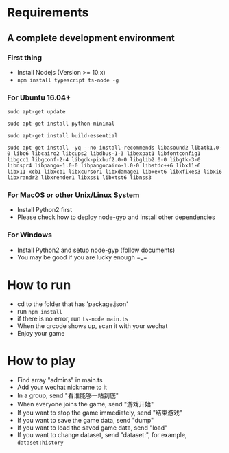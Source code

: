 # Requirements

## A complete development environment
### First thing
- Install Nodejs (Version >= 10.x)
- `npm install typescript ts-node -g`

### For Ubuntu 16.04+
`sudo apt-get update`

`sudo apt-get install python-minimal`

`sudo apt-get install build-essential`

`sudo apt-get install -yq --no-install-recommends libasound2 libatk1.0-0 libc6 libcairo2 libcups2 libdbus-1-3 libexpat1 libfontconfig1 libgcc1 libgconf-2-4 libgdk-pixbuf2.0-0 libglib2.0-0 libgtk-3-0 libnspr4 libpango-1.0-0 libpangocairo-1.0-0 libstdc++6 libx11-6 libx11-xcb1 libxcb1 libxcursor1 libxdamage1 libxext6 libxfixes3 libxi6 libxrandr2 libxrender1 libxss1 libxtst6 libnss3 `

### For MacOS or other Unix/Linux System
- Install Python2 first
- Please check how to deploy node-gyp and install other dependencies

### For Windows
- Install Python2 and setup node-gyp (follow documents)
- You may be good if you are lucky enough =_=

# How to run
- cd to the folder that has 'package.json'
- run `npm install`
- if there is no error, run `ts-node main.ts`
- When the qrcode shows up, scan it with your wechat
- Enjoy your game

# How to play
- Find array "admins" in main.ts
- Add your wechat nickname to it
- In a group, send "看谁能够一站到底"
- When everyone joins the game, send "游戏开始"
- If you want to stop the game immediately, send "结束游戏"
- If you want to save the game data, send "dump"
- If you want to load the saved game data, send "load"
- If you want to change dataset, send "dataset:<DatasetName>", for example, `dataset:history`
